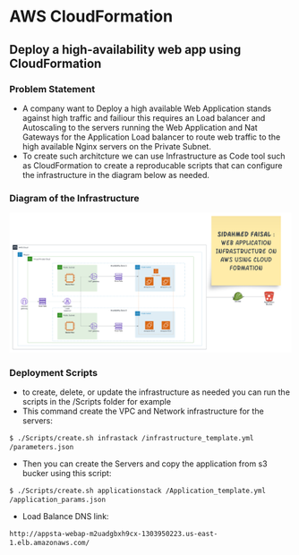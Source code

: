 # AWS CloudFormation

## Deploy a high-availability web app using CloudFormation

### Problem Statement 
* A company want to Deploy a high available Web Application stands against high traffic and failiour this requires an Load balancer and Autoscaling to the servers running the Web Application and Nat Gateways for the Application Load balancer to route web traffic to the high available Nginx servers on the Private Subnet.
* To create such architcture we can use Infrastructure as Code tool such as CloudFormation to create a reproducable scripts that can configure the infrastructure in the diagram below as needed.  

### Diagram of the Infrastructure
![Infrastructure-Diagram](/Diagram%20and%20Deployment%20Screenshots/Infrastructure%20Diagram.png)

### Deployment Scripts
* to create, delete, or update the infrastructure as needed you can run the scripts in the /Scripts folder for example
* This command create the VPC and Network infrastructure for the servers:
```
$ ./Scripts/create.sh infrastack /infrastructure_template.yml /parameters.json
```
* Then you can create the Servers and copy the application from s3 bucker using this script:
```
$ ./Scripts/create.sh applicationstack /Application_template.yml /application_params.json
```
 
* Load Balance DNS link:
```
http://appsta-webap-m2uadgbxh9cx-1303950223.us-east-1.elb.amazonaws.com/
```